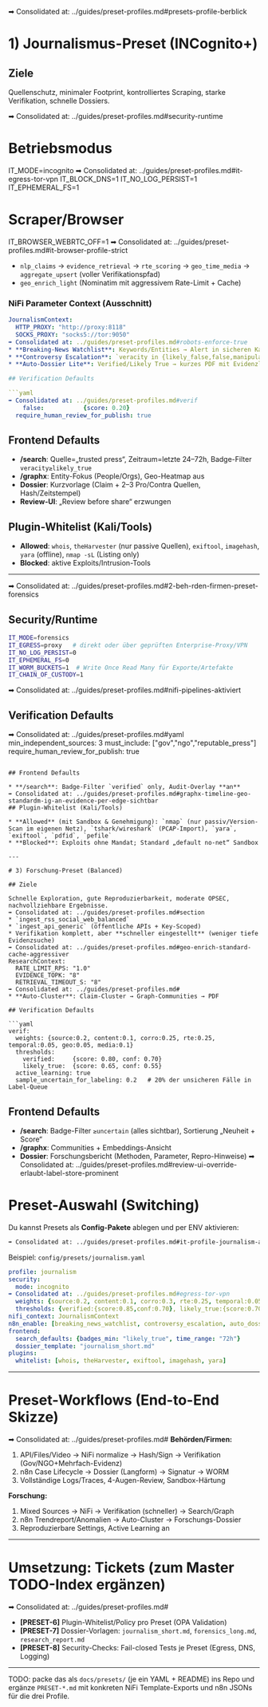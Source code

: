 ➡ Consolidated at: ../guides/preset-profiles.md#presets-profile-berblick
# 1) Journalismus-Preset (INCognito+)

## Ziele

Quellenschutz, minimaler Footprint, kontrolliertes Scraping, starke Verifikation, schnelle Dossiers.

➡ Consolidated at: ../guides/preset-profiles.md#security-runtime
# Betriebsmodus
IT_MODE=incognito
➡ Consolidated at: ../guides/preset-profiles.md#it-egress-tor-vpn
IT_BLOCK_DNS=1
IT_NO_LOG_PERSIST=1
IT_EPHEMERAL_FS=1

# Scraper/Browser
IT_BROWSER_WEBRTC_OFF=1
➡ Consolidated at: ../guides/preset-profiles.md#it-browser-profile-strict
* `nlp_claims` → `evidence_retrieval` → `rte_scoring` → `geo_time_media` → `aggregate_upsert` (voller Verifikationspfad)
* `geo_enrich_light` (Nominatim mit aggressivem Rate-Limit + Cache)

### NiFi Parameter Context (Ausschnitt)

```yaml
JournalismContext:
  HTTP_PROXY: "http://proxy:8118"
  SOCKS_PROXY: "socks5://tor:9050"
➡ Consolidated at: ../guides/preset-profiles.md#robots-enforce-true
* **Breaking-News Watchlist**: Keywords/Entities → Alert in sicheren Kanal (z.B. Matrix/Signal via Relay)
* **Controversy Escalation**: `veracity in {likely_false,false,manipulative}` → Senior-Review
* **Auto-Dossier Lite**: Verified/Likely True → kurzes PDF mit Evidenzliste

## Verification Defaults

```yaml
➡ Consolidated at: ../guides/preset-profiles.md#verif
    false:           {score: 0.20}
  require_human_review_for_publish: true
```

## Frontend Defaults

* **/search**: Quelle=„trusted press“, Zeitraum=letzte 24–72h, Badge-Filter `veracity≥likely_true`
* **/graphx**: Entity-Fokus (People/Orgs), Geo-Heatmap aus
* **Dossier**: Kurzvorlage (Claim + 2–3 Pro/Contra Quellen, Hash/Zeitstempel)
* **Review-UI**: „Review before share“ erzwungen

## Plugin-Whitelist (Kali/Tools)

* **Allowed**: `whois`, `theHarvester` (nur passive Quellen), `exiftool`, `imagehash`, `yara` (offline), `nmap -sL` (Listing only)
* **Blocked**: aktive Exploits/Intrusion-Tools

---

➡ Consolidated at: ../guides/preset-profiles.md#2-beh-rden-firmen-preset-forensics
## Security/Runtime

```bash
IT_MODE=forensics
IT_EGRESS=proxy   # direkt oder über geprüften Enterprise-Proxy/VPN
IT_NO_LOG_PERSIST=0
IT_EPHEMERAL_FS=0
IT_WORM_BUCKETS=1  # Write Once Read Many für Exporte/Artefakte
IT_CHAIN_OF_CUSTODY=1
```

➡ Consolidated at: ../guides/preset-profiles.md#nifi-pipelines-aktiviert
## Verification Defaults

➡ Consolidated at: ../guides/preset-profiles.md#yaml
    min_independent_sources: 3
    must_include: ["gov","ngo","reputable_press"]
  require_human_review_for_publish: true
```

## Frontend Defaults

* **/search**: Badge-Filter `verified` only, Audit-Overlay **an**
➡ Consolidated at: ../guides/preset-profiles.md#graphx-timeline-geo-standardm-ig-an-evidence-per-edge-sichtbar
## Plugin-Whitelist (Kali/Tools)

* **Allowed** (mit Sandbox & Genehmigung): `nmap` (nur passiv/Version-Scan im eigenen Netz), `tshark/wireshark` (PCAP-Import), `yara`, `exiftool`, `pdfid`, `pefile`
* **Blocked**: Exploits ohne Mandat; Standard „default no-net“ Sandbox

---

# 3) Forschung-Preset (Balanced)

## Ziele

Schnelle Exploration, gute Reproduzierbarkeit, moderate OPSEC, nachvollziehbare Ergebnisse.
➡ Consolidated at: ../guides/preset-profiles.md#section
* `ingest_rss_social_web_balanced`
* `ingest_api_generic` (öffentliche APIs + Key-Scoped)
* Verifikation komplett, aber **schneller eingestellt** (weniger tiefe Evidenzsuche)
➡ Consolidated at: ../guides/preset-profiles.md#geo-enrich-standard-cache-aggressiver
ResearchContext:
  RATE_LIMIT_RPS: "1.0"
  EVIDENCE_TOPK: "8"
  RETRIEVAL_TIMEOUT_S: "8"
➡ Consolidated at: ../guides/preset-profiles.md#
* **Auto-Cluster**: Claim-Cluster → Graph-Communities → PDF

## Verification Defaults

```yaml
verif:
  weights: {source:0.2, content:0.1, corro:0.25, rte:0.25, temporal:0.05, geo:0.05, media:0.1}
  thresholds:
    verified:     {score: 0.80, conf: 0.70}
    likely_true:  {score: 0.65, conf: 0.55}
  active_learning: true
  sample_uncertain_for_labeling: 0.2   # 20% der unsicheren Fälle in Label-Queue
```

## Frontend Defaults

* **/search**: Badge-Filter `≥uncertain` (alles sichtbar), Sortierung „Neuheit + Score“
* **/graphx**: Communities + Embeddings-Ansicht
* **Dossier**: Forschungsbericht (Methoden, Parameter, Repro-Hinweise)
➡ Consolidated at: ../guides/preset-profiles.md#review-ui-override-erlaubt-label-store-prominent

# Preset-Auswahl (Switching)

Du kannst Presets als **Config-Pakete** ablegen und per ENV aktivieren:

```bash
➡ Consolidated at: ../guides/preset-profiles.md#it-profile-journalism-agency-research
```

Beispiel: `config/presets/journalism.yaml`

```yaml
profile: journalism
security:
  mode: incognito
➡ Consolidated at: ../guides/preset-profiles.md#egress-tor-vpn
  weights: {source:0.2, content:0.1, corro:0.3, rte:0.25, temporal:0.05, geo:0.05, media:0.05}
  thresholds: {verified:{score:0.85,conf:0.70}, likely_true:{score:0.70,conf:0.60}}
nifi_context: JournalismContext
n8n_enable: [breaking_news_watchlist, controversy_escalation, auto_dossier_lite]
frontend:
  search_defaults: {badges_min: "likely_true", time_range: "72h"}
  dossier_template: "journalism_short.md"
plugins:
  whitelist: [whois, theHarvester, exiftool, imagehash, yara]
```

---

# Preset-Workflows (End-to-End Skizze)
➡ Consolidated at: ../guides/preset-profiles.md#
**Behörden/Firmen:**

1. API/Files/Video → NiFi normalize → Hash/Sign → Verifikation (Gov/NGO+Mehrfach-Evidenz)
2. n8n Case Lifecycle → Dossier (Langform) → Signatur → WORM
3. Vollständige Logs/Traces, 4-Augen-Review, Sandbox-Härtung

**Forschung:**

1. Mixed Sources → NiFi → Verifikation (schneller) → Search/Graph
2. n8n Trendreport/Anomalien → Auto-Cluster → Forschungs-Dossier
3. Reproduzierbare Settings, Active Learning an

---

# Umsetzung: Tickets (zum Master TODO-Index ergänzen)
➡ Consolidated at: ../guides/preset-profiles.md#
* **\[PRESET-6]** Plugin-Whitelist/Policy pro Preset (OPA Validation)
* **\[PRESET-7]** Dossier-Vorlagen: `journalism_short.md`, `forensics_long.md`, `research_report.md`
* **\[PRESET-8]** Security-Checks: Fail-closed Tests je Preset (Egress, DNS, Logging)

---
TODO: packe das als `docs/presets/` (je ein YAML + README) ins Repo und ergänze `PRESET-*.md` mit konkreten NiFi Template-Exports und n8n JSONs für die drei Profile.
